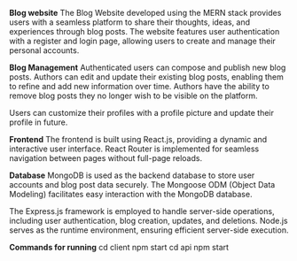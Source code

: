 **Blog website**
The Blog Website developed using the MERN stack provides users with a seamless platform to share their thoughts, ideas, and experiences through blog posts. 
The website features user authentication with a register and login page, allowing users to create and manage their personal accounts.

**Blog Management**
Authenticated users can compose and publish new blog posts.
Authors can edit and update their existing blog posts, enabling them to refine and add new information over time.
Authors have the ability to remove blog posts they no longer wish to be visible on the platform.

Users can customize their profiles with a profile picture and update their profile in future.

**Frontend**
The frontend is built using React.js, providing a dynamic and interactive user interface.
React Router is implemented for seamless navigation between pages without full-page reloads.

**Database**
MongoDB is used as the backend database to store user accounts and blog post data securely.
The Mongoose ODM (Object Data Modeling) facilitates easy interaction with the MongoDB database.

The Express.js framework is employed to handle server-side operations, including user authentication, blog creation, updates, and deletions.
Node.js serves as the runtime environment, ensuring efficient server-side execution.


**Commands for running**
cd client 
npm start
cd api
npm start

